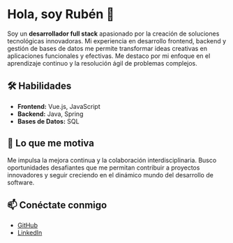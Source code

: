 # Hola, soy Rubén 👋

Soy un **desarrollador full stack** apasionado por la creación de soluciones tecnológicas innovadoras. Mi experiencia en desarrollo frontend, backend y gestión de bases de datos me permite transformar ideas creativas en aplicaciones funcionales y efectivas. Me destaco por mi enfoque en el aprendizaje continuo y la resolución ágil de problemas complejos.

## 🛠 Habilidades

- **Frontend:** Vue.js, JavaScript
- **Backend:** Java, Spring
- **Bases de Datos:** SQL

## 🌟 Lo que me motiva

Me impulsa la mejora continua y la colaboración interdisciplinaria. Busco oportunidades desafiantes que me permitan contribuir a proyectos innovadores y seguir creciendo en el dinámico mundo del desarrollo de software.

## 📫 Conéctate conmigo

- [GitHub](https://github.com/lubineitor)
- [LinkedIn](https://www.linkedin.com/in/rubenteijeiro)
